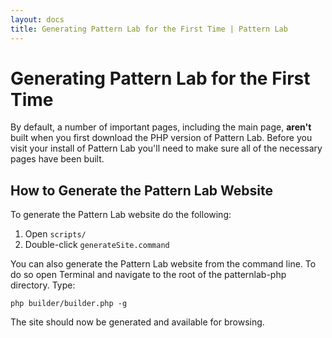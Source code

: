 ```yaml
---
layout: docs
title: Generating Pattern Lab for the First Time | Pattern Lab
---
```


# Generating Pattern Lab for the First Time
By default, a number of important pages, including the main page, **aren't** built when you first download the PHP version of Pattern Lab. Before you visit your install of Pattern Lab you'll need to make sure all of the necessary pages have been built. 

## How to Generate the Pattern Lab Website

To generate the Pattern Lab website do the following:

1. Open `scripts/`
2. Double-click `generateSite.command`

You can also generate the Pattern Lab website from the command line. To do so open Terminal and navigate to the root of the patternlab-php directory. Type:

    php builder/builder.php -g

The site should now be generated and available for browsing.